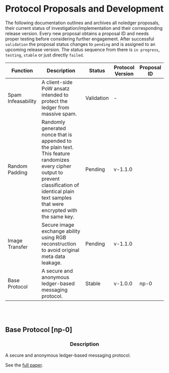 # Protocol Proposals and Development
The following documentation outlines and archives all noledger proposals, their current status of investigation/implementation and their corresponding release version. Every new proposal obtains a proposal ID and needs proper testing before considering further engagement. After successful `validation` the proposal status changes to `pending` and is assigned to an upcoming release version. The status sequence from there is `in progress`, `testing`, `stable` or just directly `failed`.

| Function | Description | Status | Protocol Version | Proposal ID |
|---|---|---|---|---|
| Spam Infeasability | A client-side PoW ansatz intended to protect the ledger from massive spam. | Validation | - | |
| Random Padding | Randomly generated nonce that is appended to the plain text. This feature randomizes every cipher output to prevent classification of identical plain text samples that were encrypted with the same key. | Pending | v-1.1.0 | |
| Image Transfer | Secure image exchange ability using RGB reconstruction to avoid original meta data leakage. | Pending | v-1.1.0 | |
| Base Protocol | A secure and anonymous ledger-based messaging protocol.  | Stable | v-1.0.0 | np-0 |

<br><br>

<h2><strong>Base Protocol [np-0]</strong></h2>
<h3 align=center><strong>Description</strong></h3>

A secure and anonymous ledger-based messaging protocol. 

See the [full paper](https://github.com/B0-B/noledger/blob/main/docs/core/paper.md).